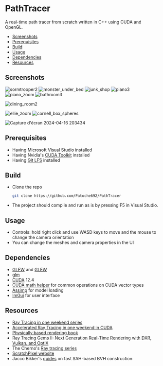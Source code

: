 # PathTracer

A real-time path tracer from scratch written in C++ using CUDA and OpenGL.

- [Screenshots](#screenshots)
- [Prerequisites](#prerequisites)
- [Build](#build)
- [Usage](#usage)
- [Dependencies](#dependencies)
- [Resources](#resources)

## Screenshots

![sormtrooper2](https://github.com/Patoche692/PathTracer/assets/54531293/2de0eb11-19db-48f7-860c-96747e73c734)
![monster_under_bed](https://github.com/Patoche692/PathTracer/assets/54531293/fdd2a636-e2ef-47cf-8449-c7b2c030d534)
![junk_shop](https://github.com/Patoche692/PathTracer/assets/54531293/1c46544b-8889-4b02-bd82-86924ffc36b3)
![piano3](https://github.com/Patoche692/PathTracer/assets/54531293/905c2bce-2aac-4b43-818e-ff928d16aab4)
![piano_zoom](https://github.com/Patoche692/PathTracer/assets/54531293/138c3838-6097-49fd-a905-b48878f885d9)
![bathroom3](https://github.com/Patoche692/PathTracer/assets/54531293/8b840e93-0b22-416f-a18d-25a381d7eb29)
<!--![bathroom2](https://github.com/Patoche692/PathTracer/assets/54531293/47cddedc-bea7-43db-9d60-f91815e12622) -->
![dining_room2](https://github.com/Patoche692/PathTracer/assets/54531293/667db080-381b-487b-8761-befd88f85b14)
<!--![living_room2](https://github.com/Patoche692/PathTracer/assets/54531293/c8c989b9-af19-46f2-9a47-fa36aa88ab3b) -->
![ellie_zoom](https://github.com/Patoche692/PathTracer/assets/54531293/edc16123-270e-42b9-89d0-c1b843d8688d)
![cornell_box_spheres](https://github.com/Patoche692/PathTracer/assets/54531293/c8028e26-bb3d-45f5-bfdf-d8e1849d3c39)
<!-- ![golden_dragon_zoom](https://github.com/Patoche692/PathTracer/assets/54531293/82be7fb0-20bd-4504-890c-4f38c00326bd) -->
![Capture d'écran 2024-04-16 203434](https://github.com/Patoche692/PathTracer/assets/54531293/a9075449-c786-4401-b6a8-28b693f81e51)
<!--![Capture d'écran 2024-04-16 215226](https://github.com/Patoche692/PathTracer/assets/54531293/8c01378b-80f8-4bb3-b411-3a30cd65ad82) -->


## Prerequisites
- Having Microsoft Visual Studio installed
- Having Nvidia's [CUDA Toolkit](https://developer.nvidia.com/cuda-downloads) installed
- Having [Git LFS](https://git-lfs.com) installed

## Build
- Clone the repo
   ```sh
   git clone https://github.com/Patoche692/PathTracer
   ```
- The project should compile and run as is by pressing F5 in Visual Studio.

## Usage
- Controls: hold right click and use WASD keys to move and the mouse to change the camera orientation
- You can change the meshes and camera properties in the UI

## Dependencies
- [GLFW](https://www.glfw.org) and [GLEW](https://glew.sourceforge.net)
- [glm](https://github.com/g-truc/glm)
- [CUDA](https://developer.nvidia.com/cuda-downloads) 12.4
- [CUDA math helper](https://github.com/NVIDIA/cuda-samples/blob/master/Common/helper_math.h) for common operations on CUDA vector types
- [Assimp](https://github.com/assimp/assimp) for model loading
- [ImGui](https://github.com/ocornut/imgui) for user interface


## Resources
- [Ray Tracing in one weekend series](https://raytracing.github.io)
- [Accelerated Ray Tracing in one weekend in CUDA](https://developer.nvidia.com/blog/accelerated-ray-tracing-cuda/)
- [Physically based rendering book](https://www.pbr-book.org/4ed/contents)
- [Ray Tracing Gems II: Next Generation Real-Time Rendering with DXR, Vulkan, and OptiX](https://www.realtimerendering.com/raytracinggems/rtg2/index.html)
- The Cherno's [Ray tracing series](https://www.youtube.com/playlist?list=PLlrATfBNZ98edc5GshdBtREv5asFW3yXl)
- [ScratchPixel website](https://scratchapixel.com)
- Jacco Bikker's [guides](https://jacco.ompf2.com/2022/04/13/how-to-build-a-bvh-part-1-basics/) on fast SAH-based BVH construction
